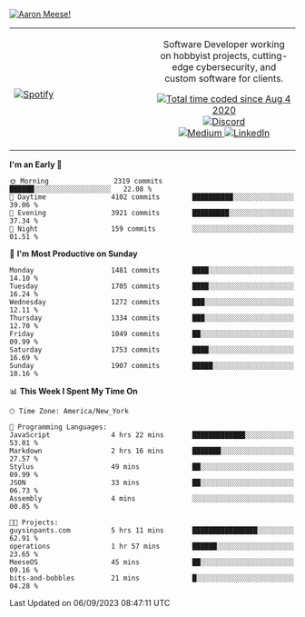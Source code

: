 [![Aaron Meese!](https://user-images.githubusercontent.com/17814535/88975338-a2aabf00-d27f-11ea-963f-8a19608716b4.png)](https://github.com/ajmeese7/readme-ascii "README ASCII")

<!-- Modified from project here: https://github.com/novatorem/novatorem -->
<table width="100%">
  <tr>
  <td width="50%">

&nbsp; <br> [![Spotify](https://ajmeese7.vercel.app/api/spotify)](https://open.spotify.com/user/ajmeese)

  </td>
  <td width="50%">
    <p align="center">
    Software Developer working on hobbyist projects, cutting-edge cybersecurity, and custom software for clients.
    </p>
    <p align="center">
      <a href="https://wakatime.com/@f726891d-3b02-46cd-9b60-e8c59f9e2b14">
        <img src="https://wakatime.com/badge/user/f726891d-3b02-46cd-9b60-e8c59f9e2b14.svg" alt="Total time coded since Aug 4 2020" title="WakaTime" />
      </a>
      <a href="http://link.aaronmeese.com/discord">
        <img src="https://img.shields.io/badge/discord-ajmeese7%234835-369?style=flat-square&logo=discord&logoColor=white&color=purple" alt="Discord" title="Discord">
      </a>
      <br />
      <a href="https://link.aaronmeese.com/medium">
        <img src="https://img.shields.io/badge/medium-ajmeese7-1DB954?style=flat-square&logo=medium&logoColor=white" alt="Medium" title="Medium">
      </a>
      <a href="https://link.aaronmeese.com/linkedin">
        <img src="https://img.shields.io/badge/linkedIn-aaronmeese-1DB954?style=flat-square&logo=linkedin&logoColor=white&color=blue" alt="LinkedIn" title="LinkedIn">
      </a>
    </p>
  </td>

</table>

[//]: <> (The `&nbsp;` is to have Aphelion take up more space)

<!--START_SECTION:waka-->
**I'm an Early 🐤** 

```text
🌞 Morning                2319 commits        ██████░░░░░░░░░░░░░░░░░░░   22.08 % 
🌆 Daytime                4102 commits        ██████████░░░░░░░░░░░░░░░   39.06 % 
🌃 Evening                3921 commits        █████████░░░░░░░░░░░░░░░░   37.34 % 
🌙 Night                  159 commits         ░░░░░░░░░░░░░░░░░░░░░░░░░   01.51 % 
```
📅 **I'm Most Productive on Sunday** 

```text
Monday                   1481 commits        ████░░░░░░░░░░░░░░░░░░░░░   14.10 % 
Tuesday                  1705 commits        ████░░░░░░░░░░░░░░░░░░░░░   16.24 % 
Wednesday                1272 commits        ███░░░░░░░░░░░░░░░░░░░░░░   12.11 % 
Thursday                 1334 commits        ███░░░░░░░░░░░░░░░░░░░░░░   12.70 % 
Friday                   1049 commits        ██░░░░░░░░░░░░░░░░░░░░░░░   09.99 % 
Saturday                 1753 commits        ████░░░░░░░░░░░░░░░░░░░░░   16.69 % 
Sunday                   1907 commits        █████░░░░░░░░░░░░░░░░░░░░   18.16 % 
```


📊 **This Week I Spent My Time On** 

```text
🕑︎ Time Zone: America/New_York

💬 Programming Languages: 
JavaScript               4 hrs 22 mins       █████████████░░░░░░░░░░░░   53.01 % 
Markdown                 2 hrs 16 mins       ███████░░░░░░░░░░░░░░░░░░   27.57 % 
Stylus                   49 mins             ██░░░░░░░░░░░░░░░░░░░░░░░   09.99 % 
JSON                     33 mins             ██░░░░░░░░░░░░░░░░░░░░░░░   06.73 % 
Assembly                 4 mins              ░░░░░░░░░░░░░░░░░░░░░░░░░   00.85 % 

🐱‍💻 Projects: 
guysinpants.com          5 hrs 11 mins       ████████████████░░░░░░░░░   62.91 % 
operations               1 hr 57 mins        ██████░░░░░░░░░░░░░░░░░░░   23.65 % 
MeeseOS                  45 mins             ██░░░░░░░░░░░░░░░░░░░░░░░   09.16 % 
bits-and-bobbles         21 mins             █░░░░░░░░░░░░░░░░░░░░░░░░   04.28 % 
```


 Last Updated on 06/09/2023 08:47:11 UTC
<!--END_SECTION:waka-->
